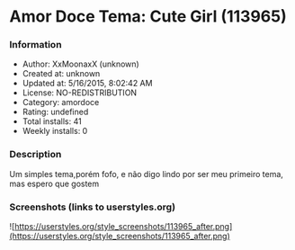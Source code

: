 # Amor Doce Tema: Cute Girl (113965)

### Information
- Author: XxMoonaxX (unknown)
- Created at: unknown
- Updated at: 5/16/2015, 8:02:42 AM
- License: NO-REDISTRIBUTION
- Category: amordoce
- Rating: undefined
- Total installs: 41
- Weekly installs: 0


### Description
Um simples tema,porém fofo, e não digo lindo por ser meu primeiro tema, mas espero que gostem


### Screenshots (links to userstyles.org)
![https://userstyles.org/style_screenshots/113965_after.png](https://userstyles.org/style_screenshots/113965_after.png)


